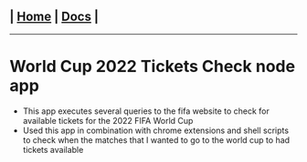 | [Home](/README.md) | [Docs](/docs/README.md) |
---------------------------------------------------------------

*********************

# World Cup 2022 Tickets Check node app

- This app executes several queries to the fifa website to check for available tickets for the 2022 FIFA World Cup
- Used this app in combination with chrome extensions and shell scripts to check when the matches that I wanted to go to the world cup to had tickets available
